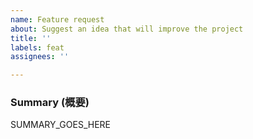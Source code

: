 ```yaml
---
name: Feature request
about: Suggest an idea that will improve the project
title: ''
labels: feat
assignees: ''

---
```


<!--
(请阅读CONTRIBUTING.md指南以了解您可以在哪些渠道寻求帮助和提出一般问题)
Please read the CONTRIBUTING.md guidelines to learn on which channels you can
seek for help and ask general questions:
https://github.com/yomorun/yomo/blob/master/CONTRIBUTING.md#where-to-seek-for-help
-->

### Summary (概要)

SUMMARY_GOES_HERE
